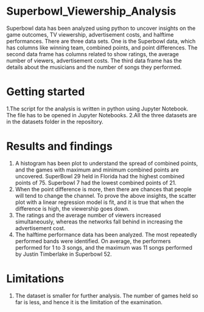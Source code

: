 # Superbowl_Viewership_Analysis

Superbowl data has been analyzed using python to uncover insights on the game outcomes, TV viewership, advertisement costs, and halftime performances.
There are three data sets.
One is the Superbowl data, which has columns like winning team, combined points, and point differences. The second data frame has columns related to show ratings, the average number of viewers, advertisement costs. The third data frame has the details about the musicians and the number of songs they performed.

# Getting started

1.The script for the analysis is written in python using Jupyter Notebook. The file has to be opened in Jupyter Notebooks.
2.All the three datasets are in the datasets folder in the repository.

# Results and findings

1. A histogram has been plot to understand the spread of combined points, and the games with maximum and minimum combined points are uncovered. SuperBowl 29 held in Florida had the highest combined points of 75. Superbowl 7 had the lowest combined points of 21.
2. When the point difference is more, then there are chances that people will tend to change the channel. To prove the above insights, the scatter plot with a linear regression model is fit, and it is true that when the difference is high, the viewership goes down.
3. The ratings and the average number of viewers increased simultaneously, whereas the networks fall behind in increasing the advertisement cost.
4. The halftime performance data has been analyzed. The most repeatedly performed bands were identified. On average, the performers performed for 1 to 3 songs, and the maximum was 11 songs performed by Justin Timberlake in Superbowl 52.

# Limitations
1. The dataset is smaller for further analysis. The number of games held so far is less, and hence it is the limitation of the examination.



